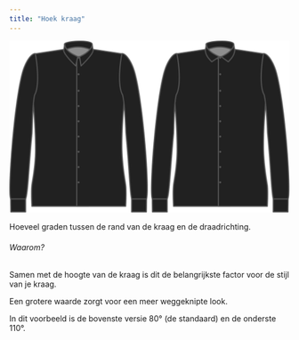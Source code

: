 ```yaml
---
title: "Hoek kraag"
---
```


![Hoek kraag](collarangle.svg)

Hoeveel graden tussen de rand van de kraag en de draadrichting.

<Note>

###### Waarom?

Samen met de hoogte van de kraag is dit de belangrijkste factor voor de stijl van je kraag.

Een grotere waarde zorgt voor een meer weggeknipte look.

In dit voorbeeld is de bovenste versie 80° (de standaard) en de onderste 110°.

</Note>




